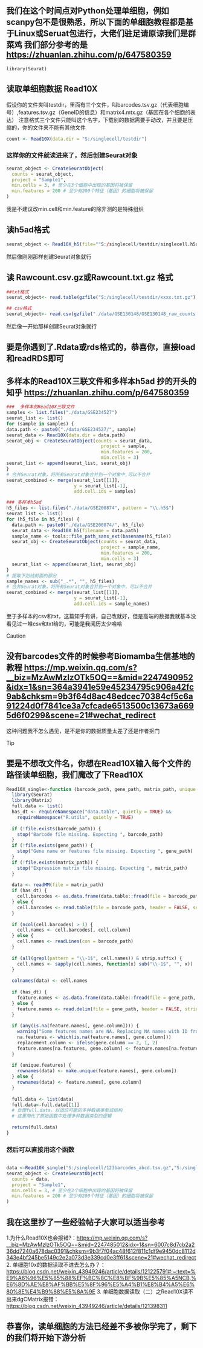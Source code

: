 ## 我们在这个时间点对Python处理单细胞，例如scanpy包不是很熟悉，所以下面的单细胞教程都是基于Linux或Seruat包进行，大佬们驻足请原谅我们是群菜鸡  我们部分参考的是 https://zhuanlan.zhihu.com/p/647580359


```
library(Seurat)
```
## 读取单细胞数据 Read10X

假设你的文件夹叫testdir，里面有三个文件，叫barcodes.tsv.gz（代表细胞编号）,features.tsv.gz（GeneID的信息）和matrix4.mtx.gz（基因在各个细胞的表达）
注意格式三个文件只能叫这个名字，下载别的数据需要手动改，并且要是压缩的，你的文件夹不能有其他文件


``` R
count <- Read10X(data.dir = "S:/singlecell/testdir")
```
### 这样你的文件就读进来了，然后创建Seurat对象
 
``` R
seurat_object <- CreateSeuratObject(
  counts = seurat_object,
  project = "Sample1",
  min.cells = 3, # 至少在3个细胞中出现的基因将被保留
  min.features = 200 # 至少有200个特征（基因）的细胞将被保留
)
```
我是不建议改min.cell和min.feature的除非测的是特殊组织

## 读h5ad格式

``` R
seurat_object <- Read10X_h5(file=""S:/singlecell/testdir/singlecell.h5ad")
```
然后像刚刚那样创建Seurat对象就行

## 读 Rawcount.csv.gz或Rawcount.txt.gz 格式

``` R
##txt格式
seurat_object<- read.table(gzfile("S:/singlecell/testdir/xxxx.txt.gz"), row.names = 1, header = TRUE, sep = "\t")

## csv格式
seurat_object<- read.csv(gzfile("./data/GSE130148/GSE130148_raw_counts.csv.gz"), row.names = 1)
```
然后像一开始那样创建Seurat对象就行

## 要是你遇到了.Rdata或rds格式的，恭喜你，直接load和readRDS即可

## 多样本的Read10X三联文件和多样本h5ad  抄的开头的知乎  https://zhuanlan.zhihu.com/p/647580359

``` R 
###  多样本的Read10X三联文件
samples <- list.files("./data/GSE234527")
seurat_list <- list()
for (sample in samples) {
data.path <- paste0("./data/GSE234527/", sample)
seurat_data <- Read10X(data.dir = data.path)
seurat_obj <- CreateSeuratObject(counts = seurat_data,
                                   project = sample,
                                   min.features = 200,
                                   min.cells = 3)
seurat_list <- append(seurat_list, seurat_obj)
}
# 合并Seurat对象，将所有Seurat对象合并到一个对象中,可以不合并
seurat_combined <- merge(seurat_list[[1]], 
                         y = seurat_list[-1],
                         add.cell.ids = samples)

### 多样本h5ad 
h5_files <- list.files("./data/GSE200874", pattern = "\\.h5$")
seurat_list <- list()
for (h5_file in h5_files) {
  data.path <- paste0("./data/GSE200874/", h5_file)
  seurat_data <- Read10X_h5(filename = data.path)
  sample_name <- tools::file_path_sans_ext(basename(h5_file))
  seurat_obj <- CreateSeuratObject(counts = seurat_data,
                                   project = sample_name,
                                   min.features = 200,
                                   min.cells = 3)
  seurat_list <- append(seurat_list, seurat_obj)
}
# 提取下划线前面的部分
sample_names <- sub("_.*", "", h5_files)
# 合并Seurat对象，将所有Seurat对象合并到一个对象中，可以不合并
seurat_combined <- merge(seurat_list[[1]],
                         y = seurat_list[-1],
                         add.cell.ids = sample_names)
```
至于多样本的csv和txt，这篇知乎有讲，自己改就好，但是高端的数据我就基本没看见过一堆csv和txt给的，可能是我阅历太少哈哈

>[!CAUTION]
> ## 没有barcodes文件的时候参考Biomamba生信基地的教程  https://mp.weixin.qq.com/s?__biz=MzAwMzIzOTk5OQ==&mid=2247490952&idx=1&sn=364a3941e59e45234795c906a42fc9ab&chksm=9b3f64d8ac48edcec70384cf5c6a91224d0f7841ce3a7cfcade6513500c13673a6695d6f0299&scene=21#wechat_redirect
这种问题我不怎么遇见，是不是你的数据质量太差了还是作者抠门

> [!TIP] 
>  ## 要是不想改文件名，你想在Read10X输入每个文件的路径读单细胞，我们魔改了下Read10X

``` R
Read10X_single<-function (barcode_path, gene_path, matrix_path, unique.features = TRUE, strip.suffix = FALSE, gene.column = 2, cell.column = 1) {
  library(Seurat)
  library(Matrix)
  full.data <- list()
  has_dt <- requireNamespace("data.table", quietly = TRUE) && 
    requireNamespace("R.utils", quietly = TRUE)
  
  if (!file.exists(barcode_path)) {
    stop("Barcode file missing. Expecting ", barcode_path)
  }
  if (!file.exists(gene_path)) {
    stop("Gene name or features file missing. Expecting ", gene_path)
  }
  if (!file.exists(matrix_path)) {
    stop("Expression matrix file missing. Expecting ", matrix_path)
  }
  
  data <- readMM(file = matrix_path)
  if (has_dt) {
    cell.barcodes <- as.data.frame(data.table::fread(file = barcode_path, header = FALSE))
  } else {
    cell.barcodes <- read.table(file = barcode_path, header = FALSE, sep = "\t", row.names = NULL)
  }
  
  if (ncol(cell.barcodes) > 1) {
    cell.names <- cell.barcodes[, cell.column]
  } else {
    cell.names <- readLines(con = barcode_path)
  }
  
  if (all(grepl(pattern = "\\-1$", cell.names)) & strip.suffix) {
    cell.names <- sapply(cell.names, function(x) sub("\\-1$", "", x))
  }
  
  colnames(data) <- cell.names
  
  if (has_dt) {
    feature.names <- as.data.frame(data.table::fread(file = gene_path, header = FALSE))
  } else {
    feature.names <- read.delim(file = gene_path, header = FALSE, stringsAsFactors = FALSE)
  }
  
  if (any(is.na(feature.names[, gene.column]))) {
    warning("Some features names are NA. Replacing NA names with ID from the opposite column requested")
    na.features <- which(is.na(feature.names[, gene.column]))
    replacement.column <- ifelse(gene.column == 2, 1, 2)
    feature.names[na.features, gene.column] <- feature.names[na.features, replacement.column]
  }
  
  if (unique.features) {
    rownames(data) <- make.unique(feature.names[, gene.column])
  } else {
    rownames(data) <- feature.names[, gene.column]
  }
  
  full.data <- list(data)
  full.data<-full.data[[1]]
  # 处理full.data，以适应可能的多种数据类型或结构
  # 这里简化了原始函数中处理多种数据类型的逻辑
  
  return(full.data)
}
```

### 然后可以直接用这个函数
``` R

data <-Read10X_single("S:/singlecell/123barcodes_abcd.tsv.gz","S:/singlecell/125features_abc.tsv.gz","S:/singlecell/233_matrix4_abcde.mtx.gz")
seurat_object <- CreateSeuratObject(
  counts = data,
  project = "Sample1",
  min.cells = 3, # 至少在3个细胞中出现的基因将被保留
  min.features = 200 # 至少有200个特征（基因）的细胞将被保留
)
```


## 我在这里抄了一些经验帖子大家可以适当参考
1.为什么Read10X也会报错?：https://mp.weixin.qq.com/s?__biz=MzAwMzIzOTk5OQ==&mid=2247485012&idx=1&sn=6007c8d7cb2a236dd7240a678dac0391&chksm=9b3f7f04ac48f612f811c1df9e9450dc8112d343e4bf245be5149c2e2a073d3e339cd0e3ff61&scene=21#wechat_redirect
2. 单细胞10x的数据读取不进去怎么办？：https://blog.csdn.net/weixin_43949246/article/details/121225791#:~:text=%E9%A6%96%E5%85%88%EF%BC%8C%E8%BF%9B%E5%85%A5NCB,%E6%8D%AE%E8%AF%BB%E5%8F%96%E5%A4%B1%E8%B4%A5%E6%80%8E%E4%B9%88%E5%8A%9E
3. 单细胞数据读取（二）之Read10X读不出来dgCMatrix报错：https://blog.csdn.net/weixin_43949246/article/details/121398311

## 恭喜你，读单细胞的方法已经差不多被你学完了，剩下的我们将开始下游分析






